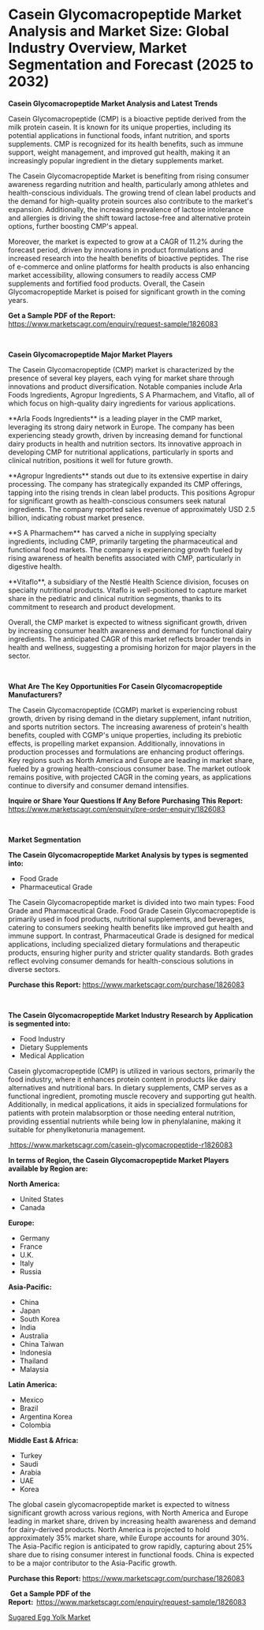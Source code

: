 <p><h1>Casein Glycomacropeptide Market Analysis and Market Size: Global Industry Overview, Market Segmentation and Forecast (2025 to 2032)</h1></p><p><strong>Casein Glycomacropeptide Market Analysis and Latest Trends</strong></p>
<p><p>Casein Glycomacropeptide (CMP) is a bioactive peptide derived from the milk protein casein. It is known for its unique properties, including its potential applications in functional foods, infant nutrition, and sports supplements. CMP is recognized for its health benefits, such as immune support, weight management, and improved gut health, making it an increasingly popular ingredient in the dietary supplements market.</p><p>The Casein Glycomacropeptide Market is benefiting from rising consumer awareness regarding nutrition and health, particularly among athletes and health-conscious individuals. The growing trend of clean label products and the demand for high-quality protein sources also contribute to the market's expansion. Additionally, the increasing prevalence of lactose intolerance and allergies is driving the shift toward lactose-free and alternative protein options, further boosting CMP's appeal.</p><p>Moreover, the market is expected to grow at a CAGR of 11.2% during the forecast period, driven by innovations in product formulations and increased research into the health benefits of bioactive peptides. The rise of e-commerce and online platforms for health products is also enhancing market accessibility, allowing consumers to readily access CMP supplements and fortified food products. Overall, the Casein Glycomacropeptide Market is poised for significant growth in the coming years.</p></p>
<p><strong>Get a Sample PDF of the Report:&nbsp;</strong> <a href="https://www.marketscagr.com/enquiry/request-sample/1826083?utm_campaign=2198&utm_medium=2&utm_source=Github&utm_content=ia&utm_term=07042025&utm_id=casein-glycomacropeptide">https://www.marketscagr.com/enquiry/request-sample/1826083</a></p>
<p>&nbsp;</p>
<p><strong>Casein Glycomacropeptide Major Market Players</strong></p>
<p><p>The Casein Glycomacropeptide (CMP) market is characterized by the presence of several key players, each vying for market share through innovations and product diversification. Notable companies include Arla Foods Ingredients, Agropur Ingredients, S A Pharmachem, and Vitaflo, all of which focus on high-quality dairy ingredients for various applications.</p><p>**Arla Foods Ingredients** is a leading player in the CMP market, leveraging its strong dairy network in Europe. The company has been experiencing steady growth, driven by increasing demand for functional dairy products in health and nutrition sectors. Its innovative approach in developing CMP for nutritional applications, particularly in sports and clinical nutrition, positions it well for future growth.</p><p>**Agropur Ingredients** stands out due to its extensive expertise in dairy processing. The company has strategically expanded its CMP offerings, tapping into the rising trends in clean label products. This positions Agropur for significant growth as health-conscious consumers seek natural ingredients. The company reported sales revenue of approximately USD 2.5 billion, indicating robust market presence.</p><p>**S A Pharmachem** has carved a niche in supplying specialty ingredients, including CMP, primarily targeting the pharmaceutical and functional food markets. The company is experiencing growth fueled by rising awareness of health benefits associated with CMP, particularly in digestive health.</p><p>**Vitaflo**, a subsidiary of the Nestlé Health Science division, focuses on specialty nutritional products. Vitaflo is well-positioned to capture market share in the pediatric and clinical nutrition segments, thanks to its commitment to research and product development.</p><p>Overall, the CMP market is expected to witness significant growth, driven by increasing consumer health awareness and demand for functional dairy ingredients. The anticipated CAGR of this market reflects broader trends in health and wellness, suggesting a promising horizon for major players in the sector.</p></p>
<p>&nbsp;</p>
<p><strong>What Are The Key Opportunities For Casein Glycomacropeptide Manufacturers?</strong></p>
<p><p>The Casein Glycomacropeptide (CGMP) market is experiencing robust growth, driven by rising demand in the dietary supplement, infant nutrition, and sports nutrition sectors. The increasing awareness of protein's health benefits, coupled with CGMP's unique properties, including its prebiotic effects, is propelling market expansion. Additionally, innovations in production processes and formulations are enhancing product offerings. Key regions such as North America and Europe are leading in market share, fueled by a growing health-conscious consumer base. The market outlook remains positive, with projected CAGR in the coming years, as applications continue to diversify and consumer demand intensifies.</p></p>
<p><strong>Inquire or Share Your Questions If Any Before Purchasing This Report:</strong> <a href="https://www.marketscagr.com/enquiry/pre-order-enquiry/1826083?utm_campaign=2198&utm_medium=2&utm_source=Github&utm_content=ia&utm_term=07042025&utm_id=casein-glycomacropeptide">https://www.marketscagr.com/enquiry/pre-order-enquiry/1826083</a></p>
<p>&nbsp;</p>
<p><strong>Market Segmentation</strong></p>
<p><strong>The Casein Glycomacropeptide Market Analysis by types is segmented into:</strong></p>
<p><ul><li>Food Grade</li><li>Pharmaceutical Grade</li></ul></p>
<p><p>The Casein Glycomacropeptide market is divided into two main types: Food Grade and Pharmaceutical Grade. Food Grade Casein Glycomacropeptide is primarily used in food products, nutritional supplements, and beverages, catering to consumers seeking health benefits like improved gut health and immune support. In contrast, Pharmaceutical Grade is designed for medical applications, including specialized dietary formulations and therapeutic products, ensuring higher purity and stricter quality standards. Both grades reflect evolving consumer demands for health-conscious solutions in diverse sectors.</p></p>
<p><strong>Purchase this Report:&nbsp;</strong><a href="https://www.marketscagr.com/purchase/1826083?utm_campaign=2198&utm_medium=2&utm_source=Github&utm_content=ia&utm_term=07042025&utm_id=casein-glycomacropeptide">https://www.marketscagr.com/purchase/1826083</a></p>
<p>&nbsp;</p>
<p><strong>The Casein Glycomacropeptide Market Industry Research by Application is segmented into:</strong></p>
<p><ul><li>Food Industry</li><li>Dietary Supplements</li><li>Medical Application</li></ul></p>
<p><p>Casein glycomacropeptide (CMP) is utilized in various sectors, primarily the food industry, where it enhances protein content in products like dairy alternatives and nutritional bars. In dietary supplements, CMP serves as a functional ingredient, promoting muscle recovery and supporting gut health. Additionally, in medical applications, it aids in specialized formulations for patients with protein malabsorption or those needing enteral nutrition, providing essential nutrients while being low in phenylalanine, making it suitable for phenylketonuria management.</p></p>
<p><a href="https://www.marketscagr.com/casein-glycomacropeptide-r1826083?utm_campaign=2198&utm_medium=2&utm_source=Github&utm_content=ia&utm_term=07042025&utm_id=casein-glycomacropeptide">&nbsp;https://www.marketscagr.com/casein-glycomacropeptide-r1826083</a></p>
<p><strong>In terms of Region, the Casein Glycomacropeptide Market Players available by Region are:</strong></p>
<p>
    <p> <strong> North America: </strong>
        <ul>
            <li>United States</li>
            <li>Canada</li>
        </ul>
        </p> 
    <p> <strong> Europe: </strong>
        <ul>
            <li>Germany</li>
            <li>France</li>
            <li>U.K.</li>
            <li>Italy</li>
            <li>Russia</li>
        </ul>
        </p> 
    <p> <strong> Asia-Pacific: </strong>
        <ul>
            <li>China</li>
            <li>Japan</li>
            <li>South Korea</li>
            <li>India</li>
            <li>Australia</li>
            <li>China Taiwan</li>
            <li>Indonesia</li>
            <li>Thailand</li>
            <li>Malaysia</li>
        </ul>
        </p> 
    <p> <strong> Latin America: </strong>
        <ul>
            <li>Mexico</li>
            <li>Brazil</li>
            <li>Argentina Korea</li>
            <li>Colombia</li>
        </ul>
        </p> 
    <p> <strong> Middle East & Africa: </strong>
        <ul>
            <li>Turkey</li>
            <li>Saudi</li>
            <li>Arabia</li>
            <li>UAE</li>
            <li>Korea</li>
        </ul>
    </p>
    </p>
<p><p>The global casein glycomacropeptide market is expected to witness significant growth across various regions, with North America and Europe leading in market share, driven by increasing health awareness and demand for dairy-derived products. North America is projected to hold approximately 35% market share, while Europe accounts for around 30%. The Asia-Pacific region is anticipated to grow rapidly, capturing about 25% share due to rising consumer interest in functional foods. China is expected to be a major contributor to the Asia-Pacific growth.</p></p>
<p><strong>Purchase this Report: </strong><a href="https://www.marketscagr.com/purchase/1826083?utm_campaign=2198&utm_medium=2&utm_source=Github&utm_content=ia&utm_term=07042025&utm_id=casein-glycomacropeptide">https://www.marketscagr.com/purchase/1826083</a></p>
<p>&nbsp;<strong>Get a Sample PDF of the Report:&nbsp;&nbsp;</strong><a href="https://www.marketscagr.com/enquiry/request-sample/1826083?utm_campaign=2198&utm_medium=2&utm_source=Github&utm_content=ia&utm_term=07042025&utm_id=casein-glycomacropeptide">https://www.marketscagr.com/enquiry/request-sample/1826083</a></p>
<p><strong></strong></p>
<p><p><a href="https://github.com/delindacallegari68/Market-Research-Report-List-1/blob/main/sugared-egg-yolk-market.md?utm_campaign=2198&utm_medium=2&utm_source=Github&utm_content=ia&utm_term=07042025&utm_id=casein-glycomacropeptide">Sugared Egg Yolk Market</a></p></p>